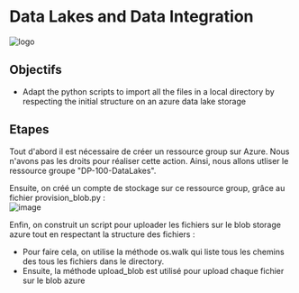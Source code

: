 # Data Lakes and Data Integration

![logo](https://assets.intersystems.com/e4/e5/c7728ffb4f60964a6e7d089905f0/azure-logo-large.jpg)

## Objectifs

* Adapt the python scripts to import all the files in a local directory by
respecting the initial structure on an azure data lake storage

## Etapes

Tout d'abord il est nécessaire de créer un ressource group sur Azure. Nous n'avons pas les droits pour réaliser cette action. Ainsi, nous allons utliser le ressource groupe "DP-100-DataLakes".

Ensuite, on créé un compte de stockage sur ce ressource group, grâce au fichier provision_blob.py :  
![image](https://user-images.githubusercontent.com/57401552/201711064-dccdd658-df1c-47bd-9be1-3c3c89df8e35.png)

Enfin, on construit un script pour uploader les fichiers sur le blob storage azure tout en respectant la structure des fichiers : 

* Pour faire cela, on utilise la méthode os.walk qui liste tous les chemins des tous les fichiers dans le directory.
* Ensuite, la méthode upload_blob est utilisé pour upload chaque fichier sur le blob azure
 

